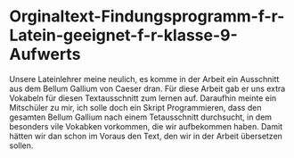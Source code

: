 # Orginaltext-Findungsprogramm-f-r-Latein-geeignet-f-r-klasse-9-Aufwerts

Unsere Lateinlehrer meine neulich, es komme in der Arbeit ein Ausschnitt aus dem Bellum Gallium von Caeser dran. Für diese Arbeit gab er uns extra Vokabeln für diesen Textausschnitt zum lernen auf. Daraufhin meinte ein Mitschüler zu mir, ich solle doch ein Skript Programmieren, dass den gesamten Bellum Gallium nach einem Tetausschnitt durchsucht, in dem besonders vile Vokabken vorkommen, die wir aufbekommen haben. Damit hätten wir dan schon im Voraus den Text, den wir in der Arbeit übersetzen sollen.
